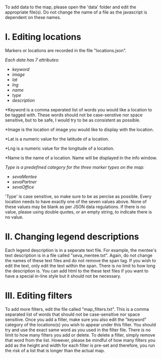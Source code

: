 To add data to the map, please open the 'data' folder and edit the appropriate file(s). Do not change the name of a file as the javascript is dependent on these names. 

<h1>I. Editing locations</h1>
<p> Markers or locations are recorded in the file "locations.json". 

<em>Each data has 7 attributes:
  - keyword
  - image
  - lat
  - lng
  - name
  - type
  - description 
</em>
  
*Keyword is a comma seperated list of words you would like a location to be tagged with. These words should not be case-senstive nor space sensitive, but to be safe, I would try to be as consistent as possible. 

*Image is the location of image you would like to display with the location. 

*Lat is a numeric value for the latitude of a location. 

*Lng is a numeric value for the longitude of a location. 

*Name is the name of a location. Name will be displayed in the info window. 

<em>Type is a predefined category for the three marker types on the map: 
  - sevaMentee
  - sevaPartner
  - sevaOffice
</em>
'Type' is case sensitive, so make sure to be as percise as possible. Every location needs to have exactly one of the seven values above. 
None of these values may be blank as per JSON data regulations. If there is no value, please using double quotes, or an empty string, to indicate there is no value. 
</p>

<h1>II. Changing legend descriptions</h1>

Each legend description is in a seperate text file. For example, the mentee's text description is in a file called "seva_mentee.txt". Again, do not change the names of these text files and do not remove the span tag. If you wish to edit the text, only edit the text within the span. There is no limit to how long the description is. You can add html to the these text files if you want to have a special in-line style but it should not be necessary. 

<h1>III. Editing filters</h1>

To add more filters, edit the file called "map_filters.txt". This is a comma separated list of words that should not be case-sensitive nor space sensitive. Once you add a filter, make sure you also edit the "keyword" category of the locations(s) you wish to appear under this filter. You should try and use the exact same word as you used in the filter file. There is no limit to how many filters you add or delete. To delete a filter, simply remove that word from the list. However, please be mindful of how many filters you add as the height and width for each filter is pre-set and therefore, you run the risk of a list that is longer than the actual map. 
